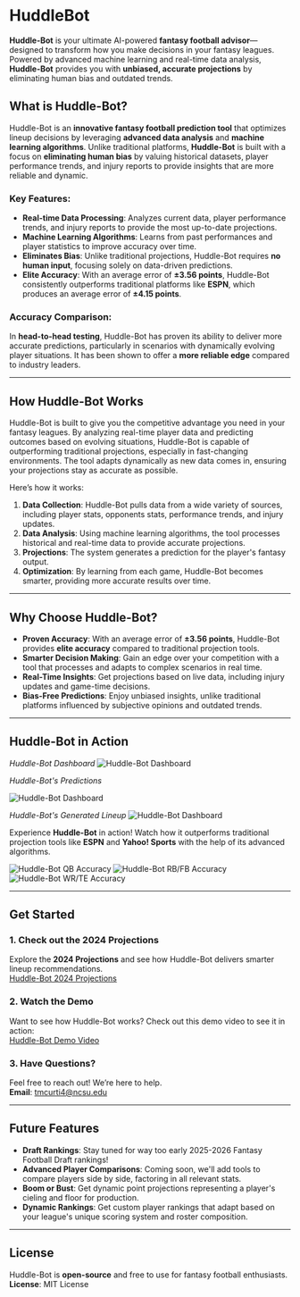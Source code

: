 # HuddleBot

**Huddle-Bot** is your ultimate AI-powered **fantasy football advisor**—designed to transform how you make decisions in your fantasy leagues. Powered by advanced machine learning and real-time data analysis, **Huddle-Bot** provides you with **unbiased, accurate projections** by eliminating human bias and outdated trends.

## What is Huddle-Bot?

Huddle-Bot is an **innovative fantasy football prediction tool** that optimizes lineup decisions by leveraging **advanced data analysis** and **machine learning algorithms**. Unlike traditional platforms, **Huddle-Bot** is built with a focus on **eliminating human bias** by valuing historical datasets, player performance trends, and injury reports to provide insights that are more reliable and dynamic.

### Key Features:

- **Real-time Data Processing**: Analyzes current data, player performance trends, and injury reports to provide the most up-to-date projections.
- **Machine Learning Algorithms**: Learns from past performances and player statistics to improve accuracy over time.
- **Eliminates Bias**: Unlike traditional projections, Huddle-Bot requires **no human input**, focusing solely on data-driven predictions.
- **Elite Accuracy**: With an average error of **±3.56 points**, Huddle-Bot consistently outperforms traditional platforms like **ESPN**, which produces an average error of **±4.15 points**.

### Accuracy Comparison:
In **head-to-head testing**, Huddle-Bot has proven its ability to deliver more accurate predictions, particularly in scenarios with dynamically evolving player situations. It has been shown to offer a **more reliable edge** compared to industry leaders.

---

## How Huddle-Bot Works

Huddle-Bot is built to give you the competitive advantage you need in your fantasy leagues. By analyzing real-time player data and predicting outcomes based on evolving situations, Huddle-Bot is capable of outperforming traditional projections, especially in fast-changing environments. The tool adapts dynamically as new data comes in, ensuring your projections stay as accurate as possible.

Here’s how it works:

1. **Data Collection**: Huddle-Bot pulls data from a wide variety of sources, including player stats, opponents stats, performance trends, and injury updates.
2. **Data Analysis**: Using machine learning algorithms, the tool processes historical and real-time data to provide accurate projections.
3. **Projections**: The system generates a prediction for the player's fantasy output.
4. **Optimization**: By learning from each game, Huddle-Bot becomes smarter, providing more accurate results over time.

---

## Why Choose Huddle-Bot?

- **Proven Accuracy**: With an average error of **±3.56 points**, Huddle-Bot provides **elite accuracy** compared to traditional projection tools.
- **Smarter Decision Making**: Gain an edge over your competition with a tool that processes and adapts to complex scenarios in real time.
- **Real-Time Insights**: Get projections based on live data, including injury updates and game-time decisions.
- **Bias-Free Predictions**: Enjoy unbiased insights, unlike traditional platforms influenced by subjective opinions and outdated trends.

---

## Huddle-Bot in Action

*Huddle-Bot Dashboard*
![Huddle-Bot Dashboard](assets/images/HuddleBotDashboard.png)

*Huddle-Bot's Predictions*

![Huddle-Bot Dashboard](assets/images/Example2.png)

*Huddle-Bot's Generated Lineup*
![Huddle-Bot Dashboard](assets/images/Example1.png)

Experience **Huddle-Bot** in action! Watch how it outperforms traditional projection tools like **ESPN** and **Yahoo! Sports** with the help of its advanced algorithms.

![Huddle-Bot QB Accuracy](assets/images/HB1.png)
![Huddle-Bot RB/FB Accuracy](assets/images/HB2.png)
![Huddle-Bot WR/TE Accuracy](assets/images/HB1.png)

---

## Get Started

### 1. **Check out the 2024 Projections**  
Explore the **2024 Projections** and see how Huddle-Bot delivers smarter lineup recommendations.  
[Huddle-Bot 2024 Projections](https://tinyurl.com/HuddleBot)

### 2. **Watch the Demo**  
Want to see how Huddle-Bot works? Check out this demo video to see it in action:  
[Huddle-Bot Demo Video](https://youtu.be/Vu_peqmluMI)

### 3. **Have Questions?**  
Feel free to reach out! We’re here to help.  
**Email**: [tmcurti4@ncsu.edu](mailto:tmcurti4@ncsu.edu)

---

## Future Features

- **Draft Rankings**: Stay tuned for way too early 2025-2026 Fantasy Football Draft rankings!
- **Advanced Player Comparisons**: Coming soon, we'll add tools to compare players side by side, factoring in all relevant stats.
- **Boom or Bust**: Get dynamic point projections representing a player's cieling and floor for production.
- **Dynamic Rankings**: Get custom player rankings that adapt based on your league's unique scoring system and roster composition.

---

## License

Huddle-Bot is **open-source** and free to use for fantasy football enthusiasts.  
**License**: MIT License
